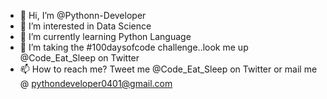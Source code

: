 - 👋 Hi, I’m @Pythonn-Developer
- 👀 I’m interested in Data Science
- 🌱 I’m currently learning Python Language
- 💞️ I’m taking the #100daysofcode challenge..look me up @Code_Eat_Sleep on Twitter
- 📫 How to reach me? Tweet me @Code_Eat_Sleep on Twitter or mail me @ pythondeveloper0401@gmail.com

<!---
Pythonn-Developer/Pythonn-Developer is a ✨ special ✨ repository because its `README.md` (this file) appears on your GitHub profile.
You can click the Preview link to take a look at your changes.
--->
